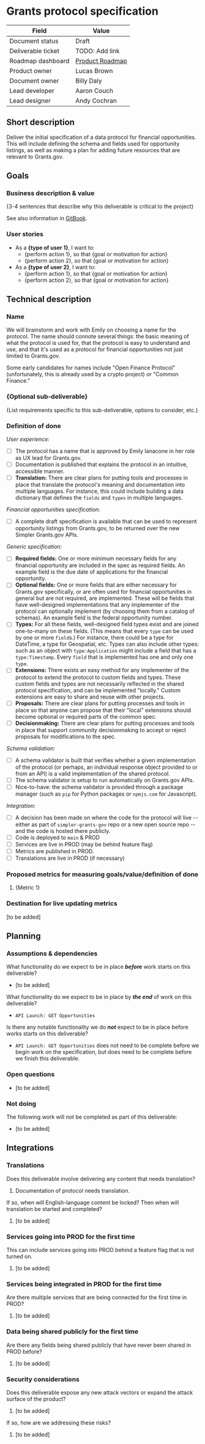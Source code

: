 # Grants protocol specification

| Field              | Value                                                      |
| ------------------ |------------------------------------------------------------|
| Document status    | Draft                                                      |
| Deliverable ticket | TODO: Add link                                             |
| Roadmap dashboard  | [Product Roadmap](https://github.com/orgs/HHS/projects/12) |
| Product owner      | Lucas Brown                                                |
| Document owner     | Billy Daly                                                 |
| Lead developer     | Aaron Couch                                                |
| Lead designer      | Andy Cochran                                               |


## Short description
<!-- Required -->

Deliver the initial specification of a data protocol for financial opportunities. This will include defining the schema and fields used for opportunity listings, as well as making a plan for adding future resources that are relevant to Grants.gov.



## Goals

### Business description & value
<!-- Required -->

{3-4 sentences that describe why this deliverable is critical to the project}

See also information in [GitBook](https://app.gitbook.com/o/cFcvhi6d0nlLyH2VzVgn/s/v1V0jIH7mb7Yb3jlNrgk/planning/grants-as-a-platform/grants-protocol-strategy).

### User stories
<!-- Required -->

- As a **{type of user 1}**, I want to:
  - {perform action 1}, so that {goal or motivation for action}
  - {perform action 2}, so that {goal or motivation for action}
- As a **{type of user 2}**, I want to:
  - {perform action 1}, so that {goal or motivation for action}
  - {perform action 2}, so that {goal or motivation for action}

## Technical description

### Name

We will brainstorm and work with Emily on choosing a name for the protocol. The name should connote several things: the basic meaning of what the protocol is used for, that the protocol is easy to understand and use, and that it's used as a protocol for financial opportunities not just limited to Grants.gov.

Some early candidates for names include "Open Finance Protocol" (unfortunately, this is already used by a crypto project) or "Common Finance."

### {Optional sub-deliverable}
<!-- Optional -->

{List requirements specific to this sub-deliverable, options to consider, etc.}

### Definition of done
<!-- Required -->

*User experience:*
- [ ] The protocol has a name that is approved by Emily Ianacone in her role as UX lead for Grants.gov.
- [ ] Documentation is published that explains the protocol in an intuitive, accessible manner.
- [ ] **Translation:** There are clear plans for putting tools and processes in place that translate the protocol's meaning and documentation into multiple languages. For instance, this could include building a data dictionary that defines the `fields` and `types` in multiple languages.

*Financial opportunities specification:*
- [ ] A complete draft specification is available that can be used to represent opportunity listings from Grants.gov, to be returned over the new Simpler Grants.gov APIs.

*Generic specification:*
- [ ] **Required fields:** One or more minimum necessary fields for any financial opportunity are included in the spec as required fields. An example field is the due date of applications for the financial opportunity.
- [ ] **Optional fields:** One or more fields that are either necessary for Grants.gov specifically, or are often used for financial opportunities in general but are not required, are implemented. These will be fields that have well-designed implementations that any implementer of the protocol can optionally implement (by choosing them from a catalog of schemas). An example field is the federal opportunity number.
- [ ] **Types:** For all these fields, well-designed field types exist and are joined one-to-many on these fields. (This means that every `type` can be used by one or more `field`s.) For instance, there could be a type for DateTime, a type for Geospatial, etc. Types can also include other types: such as an object with `type:Application` might include a field that has a `type:Timestamp`. Every `field` that is implemented has one and only one `type`.
- [ ] **Extensions:** There exists an easy method for any implementer of the protocol to extend the protocol to custom fields and types. These custom fields and types are not necessarily reflected in the shared protocol specification, and can be implemented "locally." Custom extensions are easy to share and reuse with other projects.
- [ ] **Proposals:** There are clear plans for putting processes and tools in place so that anyone can propose that their "local" extensions should become optional or required parts of the common spec.
- [ ] **Decisionmaking:** There are clear plans for putting processes and tools in place that support community decisionmaking to accept or reject proposals for modifications to the spec.

*Schema validation:*
- [ ] A schema validator is built that verifies whether a given implementation of the protocol (or perhaps, an individual response object provided to or from an API) is a valid implementation of the shared protocol.
- [ ] The schema validator is setup to run automatically on Grants.gov APIs.
- [ ] Nice-to-have: the schema validator is provided through a package manager (such as `pip` for Python packages or `npmjs.com` for Javascript).

*Integration:*
- [ ] A decision has been made on where the code for the protocol will live -- either as part of `simpler-grants-gov` repo or a new open source repo -- and the code is hosted there publicly.
- [ ] Code is deployed to `main` & PROD
- [ ] Services are live in PROD (may be behind feature flag)
- [ ] Metrics are published in PROD.
- [ ] Translations are live in PROD (if necessary)

### Proposed metrics for measuring goals/value/definition of done
<!-- Required -->

1. {Metric 1}

### Destination for live updating metrics
<!-- Required -->

[to be added]

## Planning

### Assumptions & dependencies
<!-- Required -->

What functionality do we expect to be in place ***before*** work starts on this deliverable?

- [to be added]

What functionality do we expect to be in place by ***the end*** of work on this deliverable?

- `API Launch: GET Opportunities`

Is there any notable functionality we do ***not*** expect to be in place before works starts on this deliverable?

- `API Launch: GET Opportunities` does not need to be complete before we begin work on the specification, but does need to be complete before we finish this deliverable.

### Open questions
<!-- Optional -->

- [to be added]

### Not doing
<!-- Optional -->

The following work will *not* be completed as part of this deliverable:

- [to be added]

## Integrations

### Translations
<!-- Required -->

Does this deliverable involve delivering any content that needs translation?

1. Documentation of protocol needs translation.

If so, when will English-language content be locked? Then when will translation be started and completed?

1. [to be added]

### Services going into PROD for the first time
<!-- Required -->

This can include services going into PROD behind a feature flag that is not turned on.

1. [to be added]

### Services being integrated in PROD for the first time
<!-- Required -->

Are there multiple services that are being connected for the first time in PROD?

1. [to be added]

### Data being shared publicly for the first time
<!-- Required -->

Are there any fields being shared publicly that have never been shared in PROD before?

1. [to be added]

### Security considerations
<!-- Required -->

Does this deliverable expose any new attack vectors or expand the attack surface of the product?

1. [to be added]

If so, how are we addressing these risks?

1. [to be added]
